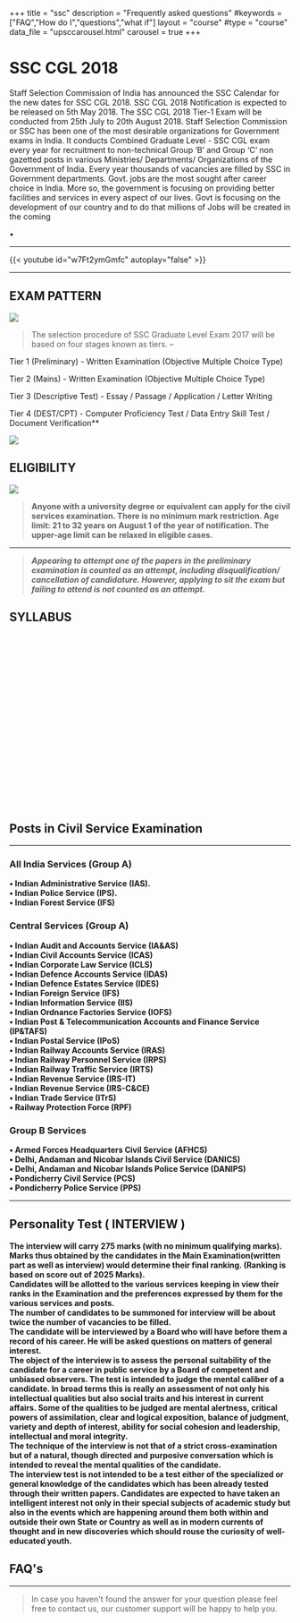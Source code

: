 +++
title = "ssc"
description = "Frequently asked questions"
#keywords = ["FAQ","How do I","questions","what if"]
layout = "course"
#type = "course"
data_file = "upsccarousel.html"
carousel = true
+++

# SSC CGL 2018
>
Staff Selection Commission of India has announced the SSC Calendar for the new dates for SSC CGL 2018. SSC CGL 2018 Notification is expected to be released on 5th May 2018. The SSC CGL 2018 Tier-1 Exam will be conducted from 25th July to 20th August 2018.
Staff Selection Commission or SSC has been one of the most desirable organizations for Government exams in India. It conducts Combined Graduate Level - SSC CGL exam every year for recruitment to non-technical Group ‘B’ and Group ‘C’ non gazetted posts in various Ministries/ Departments/ Organizations of the Government of India.
Every year thousands of vacancies are filled by SSC in Government departments. Govt. jobs are the most sought after career choice in India. More so, the government is focusing on providing better facilities and services in every aspect of our lives. Govt is focusing on the development of our country and to do that millions of Jobs will be created in the coming   

• 

***




{{< youtube id="w7Ft2ymGmfc" autoplay="false" >}}

***

## EXAM PATTERN

<img src="/img/banners/pre exam pattern.jpg" style="max-width: 100%;"/>

>The selection procedure of SSC Graduate Level Exam 2017 will be based on four stages known as tiers. –

Tier 1 (Preliminary) - Written Examination (Objective Multiple Choice Type)

Tier 2 (Mains) - Written Examination (Objective Multiple Choice Type)

Tier 3 (Descriptive Test) - Essay / Passage / Application / Letter Writing

Tier 4 (DEST/CPT) - Computer Proficiency Test / Data Entry Skill Test / Document Verification**

<img src="/img/banners/mains exam pattern.jpg" style="max-width: 100%;"/>

## ELIGIBILITY

<img src="/img/banners/eligibility.png" style="max-width: 100%;"/>

> **Anyone with a university degree or equivalent can apply for the civil services examination. There is no minimum mark restriction. Age limit: 21 to 32 years on August 1 of the year of notification. The upper-age limit can be relaxed in eligible cases.**
***

> **_Appearing to attempt one of the papers in the preliminary examination is counted as an attempt, including disqualification/ cancellation of candidature. However, applying to sit the exam but failing to attend is not counted as an attempt._**

## SYLLABUS

<div class="container">
<div class="col-md-4" style="margin-left: -10px;margin-right: -10px;">
                    <a href="../upsc-prelims-syllabus"><div class="box-simple" style="background-repeat:  no-repeat;background-image: url('../img/upsc/prelims.jpg');background-size:  contain;min-height: 153px;">
                    </div></a>
</div>
<div class="col-md-4" style="margin-left: -10px;margin-right: -10px;">
                    <a href="../upsc-mains-syllabus"><div class="box-simple" style="background-repeat:  no-repeat;background-image: url('../img/upsc/mains.jpg');background-size:  contain;min-height: 153px;">
                    </div></a>
                    </div>
</div>



## Posts in  Civil Service Examination
---

### All India Services (Group A)  
>
**•	Indian Administrative Service (IAS).  
•	Indian Police Service (IPS).  
•	Indian Forest Service (IFS)**  

### Central Services (Group A)  
>
**•	Indian Audit and Accounts Service (IA&AS)  
•	Indian Civil Accounts Service (ICAS)  
•	Indian Corporate Law Service (ICLS)  
•	Indian Defence Accounts Service (IDAS)  
•	Indian Defence Estates Service (IDES)  
•	Indian Foreign Service (IFS)  
•	Indian Information Service (IIS)  
•	Indian Ordnance Factories Service (IOFS)  
•	Indian Post & Telecommunication Accounts and Finance Service (IP&TAFS)  
•	Indian Postal Service (IPoS)  
•	Indian Railway Accounts Service (IRAS)  
•	Indian Railway Personnel Service (IRPS)  
•	Indian Railway Traffic Service (IRTS)  
•	Indian Revenue Service (IRS-IT)  
•	Indian Revenue Service (IRS-C&CE)  
•	Indian Trade Service (ITrS)  
•	Railway Protection Force (RPF)**  

### Group B Services  
>
**•	Armed Forces Headquarters Civil Service (AFHCS)  
•	Delhi, Andaman and Nicobar Islands Civil Service (DANICS)  
•	Delhi, Andaman and Nicobar Islands Police Service (DANIPS)  
•	Pondicherry Civil Service (PCS)  
•	Pondicherry Police Service (PPS)**  

___


## Personality Test ( INTERVIEW )

>
**The interview will carry 275 marks (with no minimum qualifying marks). Marks thus obtained by the candidates in the Main Examination(written part as well as interview) would determine their final ranking. (Ranking is based on score out of 2025 Marks).  
Candidates will be allotted to the various services keeping in view their ranks in the Examination and the preferences expressed by them for the various services and posts.  
The number of candidates to be summoned for interview will be about twice the number of vacancies to be filled.  
The candidate will be interviewed by a Board who will have before them a record of his career. He will be asked questions on matters of general interest.  
The object of the interview is to assess the personal suitability of the candidate for a career in public service by a Board of competent and unbiased observers. The test is intended to judge the mental caliber of a candidate. In broad terms this is really an assessment of not only his intellectual qualities but also social traits and his interest in current affairs.
Some of the qualities to be judged are mental alertness, critical powers of assimilation, clear and logical exposition, balance of judgment, variety and depth of interest, ability for social cohesion and leadership, intellectual and moral integrity.  
The technique of the interview is not that of a strict cross-examination but of a natural, though directed and purposive conversation which is intended to reveal the mental qualities of the candidate.  
The interview test is not intended to be a test either of the specialized or general knowledge of the candidates which has been already tested through their written papers. Candidates are expected to have taken an intelligent interest not only in their special subjects of academic study but also in the events which are happening around them both within and outside their own State or Country as well as in modern currents of thought and in new discoveries which should rouse the curiosity of well-educated youth.**  

## FAQ's

---

> In case you haven't found the answer for your question please feel free to contact us, our customer support will be happy to help you.
